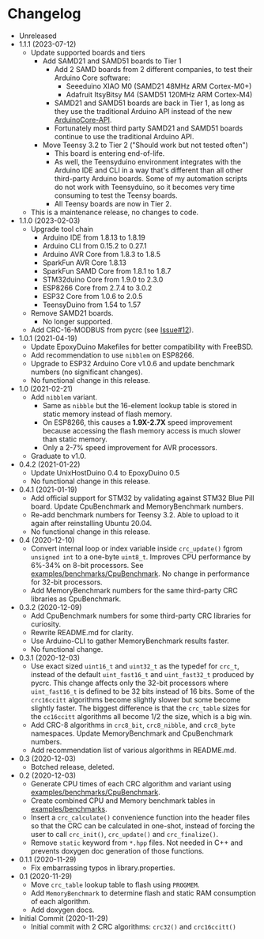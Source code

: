 # Changelog

* Unreleased
* 1.1.1 (2023-07-12)
    * Update supported boards and tiers
        * Add SAMD21 and SAMD51 boards to Tier 1
            * Add 2 SAMD boards from 2 different companies, to test their
              Arduino Core software:
                * Seeeduino XIAO M0 (SAMD21 48MHz ARM Cortex-M0+)
                * Adafruit ItsyBitsy M4 (SAMD51 120MHz ARM Cortex-M4)
            * SAMD21 and SAMD51 boards are back in Tier 1, as long as they use
              the traditional Arduino API instead of the new
              [ArduinoCore-API](https://github.com/arduino/ArduinoCore-api).
            * Fortunately most third party SAMD21 and SAMD51 boards continue to
              use the traditional Arduino API.
        * Move Teensy 3.2 to Tier 2 ("Should work but not tested often")
            * This board is entering end-of-life.
            * As well, the Teensyduino environment integrates with the Arduino
              IDE and CLI in a way that's different than all other third-party
              Arduino boards. Some of my automation scripts do not work with
              Teensyduino, so it becomes very time consuming to test the Teensy
              boards.
            * All Teensy boards are now in Tier 2.
    * This is a maintenance release, no changes to code.
* 1.1.0 (2023-02-03)
    * Upgrade tool chain
        * Arduino IDE from 1.8.13 to 1.8.19
        * Arduino CLI from 0.15.2 to 0.27.1
        * Arduino AVR Core from 1.8.3 to 1.8.5
        * SparkFun AVR Core 1.8.13
        * SparkFun SAMD Core from 1.8.1 to 1.8.7
        * STM32duino Core from 1.9.0 to 2.3.0
        * ESP8266 Core from 2.7.4 to 3.0.2
        * ESP32 Core from 1.0.6 to 2.0.5
        * TeensyDuino from 1.54 to 1.57
    * Remove SAMD21 boards.
        * No longer supported.
    * Add CRC-16-MODBUS from pycrc (see
      [Issue#12](https://github.com/bxparks/AceCRC/issues/12)).
* 1.0.1 (2021-04-19)
    * Update EpoxyDuino Makefiles for better compatibility with FreeBSD.
    * Add recommendation to use `nibblem` on ESP8266.
    * Upgrade to ESP32 Arduino Core v1.0.6 and update benchmark numbers (no
      significant changes).
    * No functional change in this release.
* 1.0 (2021-02-21)
    * Add `nibblem` variant.
        * Same as `nibble` but the 16-element lookup table is stored in static
          memory instead of flash memory.
        * On ESP8266, this causes a **1.9X-2.7X** speed improvement because
          accessing the flash memory access is much slower than static memory.
        * Only a 2-7% speed improvement for AVR processors.
    * Graduate to v1.0.
* 0.4.2 (2021-01-22)
    * Update UnixHostDuino 0.4 to EpoxyDuino 0.5
    * No functional change in this release.
* 0.4.1 (2021-01-19)
    * Add official support for STM32 by validating against STM32 Blue Pill
      board. Update CpuBenchmark and MemoryBenchmark numbers.
    * Re-add benchmark numbers for Teensy 3.2. Able to upload to it again
      after reinstalling Ubuntu 20.04.
    * No functional change in this release.
* 0.4 (2020-12-10)
    * Convert internal loop or index variable inside `crc_update()` fgrom
      `unsigned int` to a one-byte `uint8_t`. Improves CPU performance by 6%-34%
      on 8-bit processors. See
      [examples/benchmarks/CpuBenchmark](examples/benchmarks/CpuBenchmark). No
      change in performance for 32-bit processors.
    * Add MemoryBenchmark numbers for the same third-party CRC libraries as
      CpuBenchmark.
* 0.3.2 (2020-12-09)
    * Add CpuBenchmark numbers for some third-party CRC libraries for curiosity.
    * Rewrite README.md for clarity.
    * Use Arduino-CLI to gather MemoryBenchmark results faster.
    * No functional change.
* 0.3.1 (2020-12-03)
    * Use exact sized `uint16_t` and `uint32_t` as the typedef for `crc_t`,
      instead of the default `uint_fast16_t` and `uint_fast32_t` produced by
      pycrc. This change affects only the 32-bit processors where
      `uint_fast16_t` is defined to be 32 bits instead of 16 bits. Some of the
      `crc16ccitt` algorithms become slightly slower but some become slightly
      faster. The biggest difference is that the `crc_table` sizes for the
      `cc16ccitt` algorithms all become 1/2 the size, which is a big win.
    * Add CRC-8 algorithms in `crc8_bit`, `crc8_nibble`, and `crc8_byte`
      namespaces. Update MemoryBenchmark and CpuBenchmark numbers.
    * Add recommendation list of various algorithms in README.md.
* 0.3 (2020-12-03)
    * Botched release, deleted.
* 0.2 (2020-12-03)
    * Generate CPU times of each CRC algorithm and variant using
      [examples/benchmarks/CpuBenchmark](examples/benchmarks/CpuBenchmark).
    * Create combined CPU and Memory benchmark tables in
      [examples/benchmarks](examples/benchmarks).
    * Insert a `crc_calculate()` convenience function into the header files so
      that the CRC can be calculated in one-shot, instead of forcing the user to
      call `crc_init()`, `crc_update()` and `crc_finalize()`.
    * Remove `static` keyword from `*.hpp` files. Not needed in C++ and
      prevents doxygen doc generation of those functions.
* 0.1.1 (2020-11-29)
    * Fix embarrassing typos in library.properties.
* 0.1 (2020-11-29)
    * Move `crc_table` lookup table to flash using `PROGMEM`.
    * Add `MemoryBenchmark` to determine flash and static RAM consumption of
      each algorithm.
    * Add doxygen docs.
* Initial Commit (2020-11-29)
    * Initial commit with 2 CRC algorithms: `crc32()` and `crc16ccitt()`
